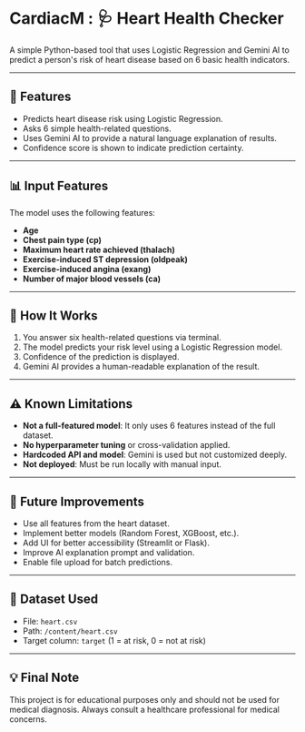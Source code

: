 # CardiacM : 🩺 Heart Health Checker

A simple Python-based tool that uses Logistic Regression and Gemini AI to predict a person's risk of heart disease based on 6 basic health indicators.

---

## 🚀 Features

- Predicts heart disease risk using Logistic Regression.
- Asks 6 simple health-related questions.
- Uses Gemini AI to provide a natural language explanation of results.
- Confidence score is shown to indicate prediction certainty.

---

## 📊 Input Features

The model uses the following features:
- **Age**
- **Chest pain type (cp)**
- **Maximum heart rate achieved (thalach)**
- **Exercise-induced ST depression (oldpeak)**
- **Exercise-induced angina (exang)**
- **Number of major blood vessels (ca)**

---

## 🧠 How It Works

1. You answer six health-related questions via terminal.
2. The model predicts your risk level using a Logistic Regression model.
3. Confidence of the prediction is displayed.
4. Gemini AI provides a human-readable explanation of the result.

---

## ⚠️ Known Limitations

- **Not a full-featured model**: It only uses 6 features instead of the full dataset.
- **No hyperparameter tuning** or cross-validation applied.
- **Hardcoded API and model**: Gemini is used but not customized deeply.
- **Not deployed**: Must be run locally with manual input.

---

## 🔧 Future Improvements

- Use all features from the heart dataset.
- Implement better models (Random Forest, XGBoost, etc.).
- Add UI for better accessibility (Streamlit or Flask).
- Improve AI explanation prompt and validation.
- Enable file upload for batch predictions.

---

## 📁 Dataset Used

- File: `heart.csv`
- Path: `/content/heart.csv`
- Target column: `target` (1 = at risk, 0 = not at risk)

---

## 💡 Final Note

This project is for educational purposes only and should not be used for medical diagnosis. Always consult a healthcare professional for medical concerns.
